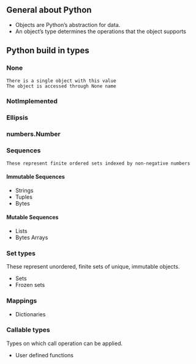 ## General about Python

- Objects are Python’s abstraction for data.
- An object’s type determines the operations that the object supports

## Python build in types

### None

    There is a single object with this value
    The object is accessed through None name
    
### NotImplemented

### Ellipsis

### numbers.Number

### Sequences

    These represent finite ordered sets indexed by non-negative numbers

#### Immutable Sequences

- Strings
- Tuples
- Bytes

#### Mutable Sequences

- Lists
- Bytes Arrays

### Set types

These represent unordered, finite sets of unique, immutable objects.

- Sets
- Frozen sets

### Mappings

- Dictionaries

### Callable types

Types on which call operation can be applied.

- User defined functions

